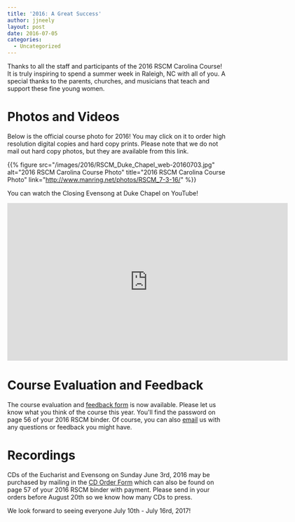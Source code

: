 ```yaml
---
title: '2016: A Great Success'
author: jjneely
layout: post
date: 2016-07-05
categories:
  - Uncategorized
---
```

Thanks to all the staff and participants of the 2016 RSCM Carolina Course!   It
is truly inspiring to spend a summer week in Raleigh, NC with all of you.  A
special thanks to the parents, churches, and musicians that teach and support
these fine young women.

<!--more-->

# Photos and Videos

Below is the official course photo for 2016!  You may click on it to
order high resolution digital copies and hard copy prints.
Please note that we do not mail out hard copy photos, but they are available
from this link.

{{% figure src="/images/2016/RSCM_Duke_Chapel_web-20160703.jpg" alt="2016 RSCM Carolina Course Photo" title="2016 RSCM Carolina Course Photo" link="http://www.manring.net/photos/RSCM_7-3-16/" %}}

You can watch the Closing Evensong at Duke Chapel on YouTube!

<iframe width="640" height="360" src="https://www.youtube.com/embed/IuRe2flfg0I?list=WL" frameborder="0" allowfullscreen></iframe>

# Course Evaluation and Feedback

The course evaluation and [feedback form][1] is now available.  Please let
us know what you think of the course this year.  You'll
find the password on page 56 of your 2016 RSCM binder.  Of course, you can also
[email][2] us with any questions or feedback you might have.

# Recordings

CDs of the Eucharist and Evensong on Sunday June 3rd, 2016 may be purchased by
mailing in the [CD Order Form][3] which can also be found on page 57 of your
2016 RSCM binder with payment.  Please send in your orders before August 20th
so we know how many CDs to press.

We look forward to seeing everyone July 10th - July 16rd, 2017!

[1]: https://goo.gl/k5nh53
[2]: /contact/
[3]: /pdf/2016/cd-flyer.pdf
